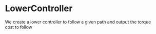 # LowerController
We create a lower controller to follow a given path and output the torque cost to follow
